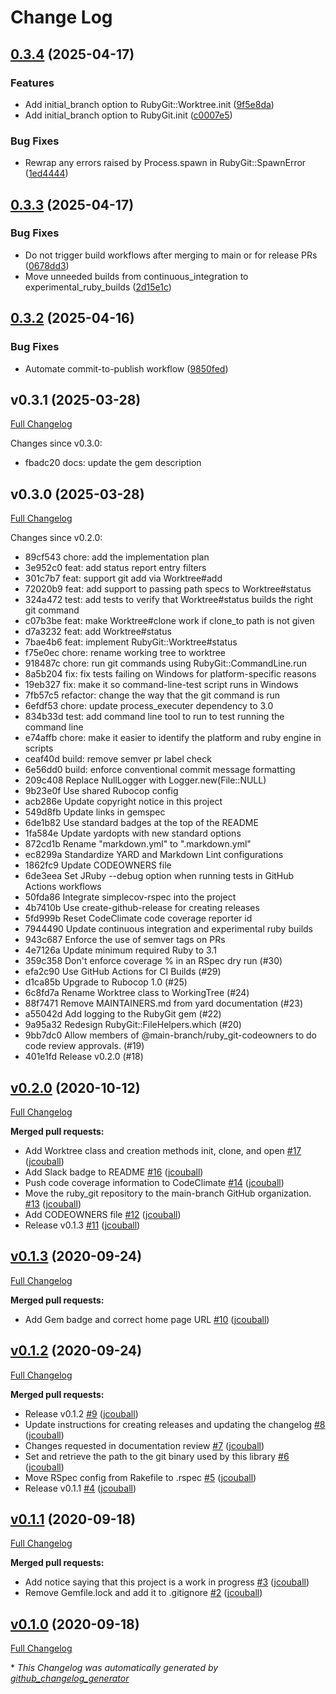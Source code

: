 # Change Log

## [0.3.4](https://github.com/main-branch/ruby_git/compare/v0.3.3...v0.3.4) (2025-04-17)


### Features

* Add initial_branch option to RubyGit::Worktree.init ([9f5e8da](https://github.com/main-branch/ruby_git/commit/9f5e8daca1599d46c9a53429b24f4fff47f148b6))
* Add initial_branch option to RubyGit.init ([c0007e5](https://github.com/main-branch/ruby_git/commit/c0007e501c2768e921c1aef618c8edb4969e5e95))


### Bug Fixes

* Rewrap any errors raised by Process.spawn in RubyGit::SpawnError ([1ed4444](https://github.com/main-branch/ruby_git/commit/1ed4444c12ff1598af8915eac0c568bbaa865c84))

## [0.3.3](https://github.com/main-branch/ruby_git/compare/v0.3.2...v0.3.3) (2025-04-17)


### Bug Fixes

* Do not trigger build workflows after merging to main or for release PRs ([0678dd3](https://github.com/main-branch/ruby_git/commit/0678dd347235aaa9f55d84853de94d01935f974d))
* Move unneeded builds from continuous_integration to experimental_ruby_builds ([2d15e1c](https://github.com/main-branch/ruby_git/commit/2d15e1c7aef848e4d3cc857e6f606a0f68d7bf6f))

## [0.3.2](https://github.com/main-branch/ruby_git/compare/v0.3.1...v0.3.2) (2025-04-16)


### Bug Fixes

* Automate commit-to-publish workflow ([9850fed](https://github.com/main-branch/ruby_git/commit/9850fed2230f154eaf6319644d0e6b40c5352e7f))

## v0.3.1 (2025-03-28)

[Full Changelog](https://github.com/main-branch/ruby_git/compare/v0.3.0..v0.3.1)

Changes since v0.3.0:

* fbadc20 docs: update the gem description

## v0.3.0 (2025-03-28)

[Full Changelog](https://github.com/main-branch/ruby_git/compare/v0.2.0..v0.3.0)

Changes since v0.2.0:

* 89cf543 chore: add the implementation plan
* 3e952c0 feat: add status report entry filters
* 301c7b7 feat: support git add via Worktree#add
* 72020b9 feat: add support to passing path specs to Worktree#status
* 324a472 test: add tests to verify that Worktree#status builds the right git command
* c07b3be feat: make Worktree#clone work if clone_to path is not given
* d7a3232 feat: add Worktree#status
* 7bae4b6 feat: implement RubyGit::Worktree#status
* f75e0ec chore: rename working tree to worktree
* 918487c chore: run git commands using RubyGit::CommandLine.run
* 8a5b204 fix: fix tests failing on Windows for platform-specific reasons
* 19eb327 fix: make it so command-line-test script runs in Windows
* 7fb57c5 refactor: change the way that the git command is run
* 6efdf53 chore: update process_executer dependency to 3.0
* 834b33d test: add command line tool to run to test running the command line
* e74affb chore: make it easier to identify the platform and ruby engine in scripts
* ceaf40d build: remove semver pr label check
* 6e56dd0 build: enforce conventional commit message formatting
* 209c408 Replace NullLogger with Logger.new(File::NULL)
* 9b23e0f Use shared Rubocop config
* acb286e Update copyright notice in this project
* 549d8fb Update links in gemspec
* 6de1b82 Use standard badges at the top of the README
* 1fa584e Update yardopts with new standard options
* 872cd1b Rename "markdown.yml" to ".markdown.yml"
* ec8299a Standardize YARD and Markdown Lint configurations
* 1862fc9 Update CODEOWNERS file
* 6de3eea Set JRuby --debug option when running tests in GitHub Actions workflows
* 50fda86 Integrate simplecov-rspec into the project
* 4b7410b Use create-github-release for creating releases
* 5fd999b Reset CodeClimate code coverage reporter id
* 7944490 Update continuous integration and experimental ruby builds
* 943c687 Enforce the use of semver tags on PRs
* 4e7126a Update minimum required Ruby to 3.1
* 359c358 Don't enforce coverage % in an RSpec dry run (#30)
* efa2c90 Use GitHub Actions for CI Builds (#29)
* d1ca85b Upgrade to Rubocop 1.0 (#25)
* 6c8fd7a Rename Worktree class to WorkingTree (#24)
* 88f7471 Remove MAINTAINERS.md from yard documentation (#23)
* a55042d Add logging to the RubyGit gem (#22)
* 9a95a32 Redesign RubyGit::FileHelpers.which (#20)
* 9bb7dc0 Allow members of @main-branch/ruby_git-codeowners to do code review approvals. (#19)
* 401e1fd Release v0.2.0 (#18)

## [v0.2.0](https://github.com/main-branch/ruby_git/releases/tag/v0.2.0) (2020-10-12)

[Full Changelog](https://github.com/main-branch/ruby_git/compare/v0.1.3...v0.2.0)

**Merged pull requests:**

- Add Worktree class and creation methods init, clone, and open [\#17](https://github.com/main-branch/ruby_git/pull/17) ([jcouball](https://github.com/jcouball))
- Add Slack badge to README [\#16](https://github.com/main-branch/ruby_git/pull/16) ([jcouball](https://github.com/jcouball))
- Push code coverage information to CodeClimate [\#14](https://github.com/main-branch/ruby_git/pull/14) ([jcouball](https://github.com/jcouball))
- Move the ruby\_git repository to the main-branch GitHub organization. [\#13](https://github.com/main-branch/ruby_git/pull/13) ([jcouball](https://github.com/jcouball))
- Add CODEOWNERS file [\#12](https://github.com/main-branch/ruby_git/pull/12) ([jcouball](https://github.com/jcouball))
- Release v0.1.3 [\#11](https://github.com/main-branch/ruby_git/pull/11) ([jcouball](https://github.com/jcouball))

## [v0.1.3](https://github.com/main-branch/ruby_git/releases/tag/v0.1.3) (2020-09-24)

[Full Changelog](https://github.com/main-branch/ruby_git/compare/v0.1.2...v0.1.3)

**Merged pull requests:**

- Add Gem badge and correct home page URL [\#10](https://github.com/main-branch/ruby_git/pull/10) ([jcouball](https://github.com/jcouball))

## [v0.1.2](https://github.com/main-branch/ruby_git/releases/tag/v0.1.2) (2020-09-24)

[Full Changelog](https://github.com/main-branch/ruby_git/compare/v0.1.1...v0.1.2)

**Merged pull requests:**

- Release v0.1.2 [\#9](https://github.com/main-branch/ruby_git/pull/9) ([jcouball](https://github.com/jcouball))
- Update instructions for creating releases and updating the changelog [\#8](https://github.com/main-branch/ruby_git/pull/8) ([jcouball](https://github.com/jcouball))
- Changes requested in documentation review [\#7](https://github.com/main-branch/ruby_git/pull/7) ([jcouball](https://github.com/jcouball))
- Set and retrieve the path to the git binary used by this library [\#6](https://github.com/main-branch/ruby_git/pull/6) ([jcouball](https://github.com/jcouball))
- Move RSpec config from Rakefile to .rspec [\#5](https://github.com/main-branch/ruby_git/pull/5) ([jcouball](https://github.com/jcouball))
- Release v0.1.1 [\#4](https://github.com/main-branch/ruby_git/pull/4) ([jcouball](https://github.com/jcouball))

## [v0.1.1](https://github.com/main-branch/ruby_git/releases/tag/v0.1.1) (2020-09-18)

[Full Changelog](https://github.com/main-branch/ruby_git/compare/v0.1.0...v0.1.1)

**Merged pull requests:**

- Add notice saying that this project is a work in progress [\#3](https://github.com/main-branch/ruby_git/pull/3) ([jcouball](https://github.com/jcouball))
- Remove Gemfile.lock and add it to .gitignore [\#2](https://github.com/main-branch/ruby_git/pull/2) ([jcouball](https://github.com/jcouball))

## [v0.1.0](https://github.com/main-branch/ruby_git/releases/tag/v0.1.0) (2020-09-18)

[Full Changelog](https://github.com/main-branch/ruby_git/compare/04b4b2bc59b0b09ad45a69572450cb393dbe79a1...v0.1.0)



\* *This Changelog was automatically generated by [github_changelog_generator](https://github.com/github-changelog-generator/github-changelog-generator)*
